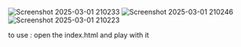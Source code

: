 ![Screenshot 2025-03-01 210233](https://github.com/user-attachments/assets/329786a3-caab-4b7d-b18d-c0bccb60dd50)
![Screenshot 2025-03-01 210246](https://github.com/user-attachments/assets/e657ce11-1e50-4d77-b660-4913d1d96de1)
![Screenshot 2025-03-01 210223](https://github.com/user-attachments/assets/c9473d83-b00c-4875-98d4-6c237f1f0eef)

to use : open the index.html and play with it
